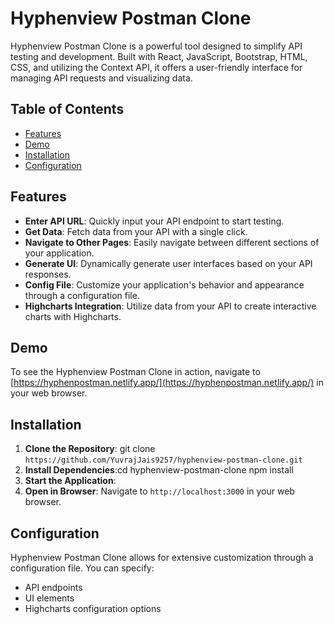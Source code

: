 # Hyphenview Postman Clone

Hyphenview Postman Clone is a powerful tool designed to simplify API testing and development. Built with React, JavaScript, Bootstrap, HTML, CSS, and utilizing the Context API, it offers a user-friendly interface for managing API requests and visualizing data.

## Table of Contents

- [Features](#features)
- [Demo](#demo)
- [Installation](#installation)
- [Configuration](#configuration)


## Features

- **Enter API URL**: Quickly input your API endpoint to start testing.
- **Get Data**: Fetch data from your API with a single click.
- **Navigate to Other Pages**: Easily navigate between different sections of your application.
- **Generate UI**: Dynamically generate user interfaces based on your API responses.
- **Config File**: Customize your application's behavior and appearance through a configuration file.
- **Highcharts Integration**: Utilize data from your API to create interactive charts with Highcharts.

## Demo
To see the Hyphenview Postman Clone in action, navigate to [https://hyphenpostman.netlify.app/](https://hyphenpostman.netlify.app/) in your web browser.


## Installation
1. **Clone the Repository**: git clone `https://github.com/YuvrajJais9257/hyphenview-postman-clone.git`
2. **Install Dependencies**:cd hyphenview-postman-clone npm install
3. **Start the Application**:
4. **Open in Browser**:
   Navigate to `http://localhost:3000` in your web browser.

## Configuration

Hyphenview Postman Clone allows for extensive customization through a configuration file. You can specify:

- API endpoints
- UI elements
- Highcharts configuration options
